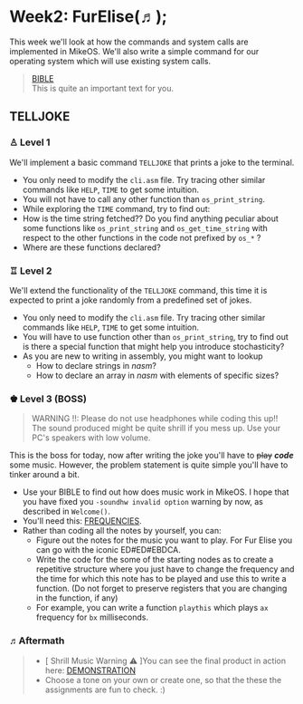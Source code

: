  # Week2: FurElise(♬);

This week we'll look at how the commands and system calls are implemented in MikeOS. We'll also write a simple command for our operating system which will use existing system calls.

> [BIBLE](https://mikeos.sourceforge.net/handbook-appdev-asm.html)  
> This is quite an important text for you.

## TELLJOKE
###  ♙  Level 1 
We'll implement a basic command `TELLJOKE` that prints a joke to the terminal.

 - You only need to modify the `cli.asm` file. Try tracing other similar commands like `HELP`, `TIME` to get some intuition.
 - You will not have to call any other function than `os_print_string`.
 - While exploring the `TIME` command, try to find out:
 - How is the time string fetched?? Do you find anything peculiar about some functions like `os_print_string` and `os_get_time_string` with respect to the other functions in the code not prefixed by `os_*` ?
 - Where are these functions declared?
###  ♖ Level 2
We'll extend the functionality of the `TELLJOKE` command, this time it is expected to print a joke randomly from a predefined set of jokes.

 - You only need to modify the `cli.asm` file. Try tracing other similar commands like `HELP`, `TIME` to get some intuition.
 - You will have to use function other than `os_print_string`, try to find out is there a special function that might help you introduce stochasticity?
 - As you are new to writing in assembly, you might want to lookup
    - How to declare strings in *nasm*?
    - How to declare an array in *nasm* with elements of specific sizes?
###  ♚ Level 3 (BOSS)
> WARNING !!: Please do not use headphones while coding this up!! The sound produced might be quite shrill if you mess up. Use your PC's speakers with low volume.  

This is the boss for today, now after writing the joke you'll have to ~~play~~ ***code*** some music. However, the problem statement is quite simple you'll have to tinker around a bit.
 - Use your BIBLE to find out how does music work in MikeOS. I hope that you have fixed you `-soundhw invalid option` warning by now, as described in `Welcome()`. 
 - You'll need this: [FREQUENCIES](https://muted.io/note-frequencies/).
 - Rather than coding all the notes by yourself, you can:
	 - Figure out the notes for the music you want to play. For Fur Elise you can go with the iconic ED#ED#EBDCA.
	 - Write the code for the some of the starting nodes as to create a repetitive structure where you just have to change the frequency and the time for which this note has to be played and use this to write a function. (Do not forget to preserve registers that you are changing in the function, if any)
	 - For example, you can write a function `playthis` which plays `ax` frequency for `bx` milliseconds.

###  ♬Aftermath

> - [ Shrill Music Warning ⚠️ ]You can see the final product in action here:  [DEMONSTRATION](https://drive.google.com/file/d/1YAuRppt9UcLZk5KnYTFFGU9SpTFeSQPw/view?usp=sharing)
> - Choose a tone on your own or create one, so that the these the assignments are fun to check. :)

 
